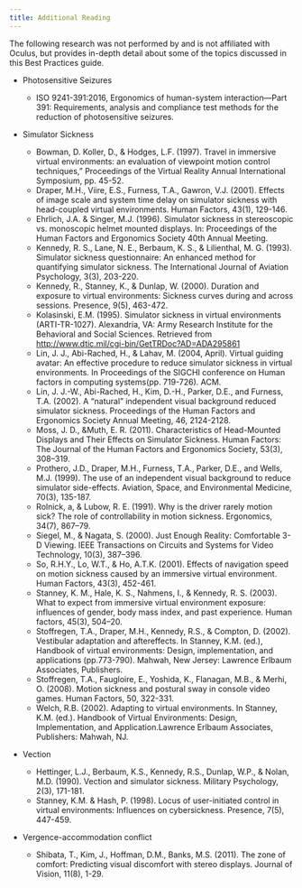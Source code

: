 ```yaml
---
title: Additional Reading
---
```


The following research was not performed by and is not affiliated with Oculus, but provides in-depth detail about some of the topics discussed in this Best Practices guide. 

* Photosensitive Seizures


	+ ISO 9241-391:2016, Ergonomics of human-system interaction—Part 391: Requirements, analysis and compliance test methods for the reduction of photosensitive seizures.
	
* Simulator Sickness


	+ Bowman, D. Koller, D., &amp; Hodges, L.F. (1997). Travel in immersive virtual environments: an evaluation of viewpoint motion control techniques,” Proceedings of the Virtual Reality Annual International Symposium, pp. 45-52.
	+ Draper, M.H., Viire, E.S., Furness, T.A., Gawron, V.J. (2001). Effects of image scale and system time delay on simulator sickness with head-coupled virtual environments. Human Factors, 43(1), 129-146.
	+ Ehrlich, J.A. &amp; Singer, M.J. (1996). Simulator sickness in stereoscopic vs. monoscopic helmet mounted displays. In: Proceedings of the Human Factors and Ergonomics Society 40th Annual Meeting.
	+ Kennedy, R. S., Lane, N. E., Berbaum, K. S., &amp; Lilienthal, M. G. (1993). Simulator sickness questionnaire: An enhanced method for quantifying simulator sickness. The International Journal of Aviation Psychology, 3(3), 203-220.
	+ Kennedy, R., Stanney, K., &amp; Dunlap, W. (2000). Duration and exposure to virtual environments: Sickness curves during and across sessions. Presence, 9(5), 463-472.
	+ Kolasinski, E.M. (1995). Simulator sickness in virtual environments (ARTI-TR-1027). Alexandria, VA: Army Research Institute for the Behavioral and Social Sciences. Retrieved from http://www.dtic.mil/cgi-bin/GetTRDoc?AD=ADA295861
	+ Lin, J. J., Abi-Rached, H., &amp; Lahav, M. (2004, April). Virtual guiding avatar: An effective procedure to reduce simulator sickness in virtual environments. In Proceedings of the SIGCHI conference on Human factors in computing systems(pp. 719-726). ACM.
	+ Lin, J. J.-W., Abi-Rached, H., Kim, D.-H., Parker, D.E., and Furness, T.A. (2002). A “natural” independent visual background reduced simulator sickness. Proceedings of the Human Factors and Ergonomics Society Annual Meeting, 46, 2124-2128.
	+ Moss, J. D., &amp;Muth, E. R. (2011). Characteristics of Head-Mounted Displays and Their Effects on Simulator Sickness. Human Factors: The Journal of the Human Factors and Ergonomics Society, 53(3), 308–319.
	+ Prothero, J.D., Draper, M.H., Furness, T.A., Parker, D.E., and Wells, M.J. (1999). The use of an independent visual background to reduce simulator side-effects. Aviation, Space, and Environmental Medicine, 70(3), 135-187.
	+ Rolnick, a, &amp; Lubow, R. E. (1991). Why is the driver rarely motion sick? The role of controllability in motion sickness. Ergonomics, 34(7), 867–79.
	+ Siegel, M., &amp; Nagata, S. (2000). Just Enough Reality: Comfortable 3-D Viewing. IEEE Transactions on Circuits and Systems for Video Technology, 10(3), 387–396.
	+ So, R.H.Y., Lo, W.T., &amp; Ho, A.T.K. (2001). Effects of navigation speed on motion sickness caused by an immersive virtual environment. Human Factors, 43(3), 452-461.
	+ Stanney, K. M., Hale, K. S., Nahmens, I., &amp; Kennedy, R. S. (2003). What to expect from immersive virtual environment exposure: influences of gender, body mass index, and past experience. Human factors, 45(3), 504–20.
	+ Stoffregen, T.A., Draper, M.H., Kennedy, R.S., &amp; Compton, D. (2002). Vestibular adaptation and aftereffects. In Stanney, K.M. (ed.), Handbook of virtual environments: Design, implementation, and applications (pp.773-790). Mahwah, New Jersey: Lawrence Erlbaum Associates, Publishers.
	+ Stoffregen, T.A., Faugloire, E., Yoshida, K., Flanagan, M.B., &amp; Merhi, O. (2008). Motion sickness and postural sway in console video games. Human Factors, 50, 322-331.
	+ Welch, R.B. (2002). Adapting to virtual environments. In Stanney, K.M. (ed.). Handbook of Virtual Environments: Design, Implementation, and Application.Lawrence Erlbaum Associates, Publishers: Mahwah, NJ.
	
* Vection


	+ Hettinger, L.J., Berbaum, K.S., Kennedy, R.S., Dunlap, W.P., &amp; Nolan, M.D. (1990). Vection and simulator sickness. Military Psychology, 2(3), 171-181.
	+ Stanney, K.M. &amp; Hash, P. (1998). Locus of user-initiated control in virtual environments: Influences on cybersickness. Presence, 7(5), 447-459.
	
* Vergence-accommodation conflict


	+ Shibata, T., Kim, J., Hoffman, D.M., Banks, M.S. (2011). The zone of comfort: Predicting visual discomfort with stereo displays. Journal of Vision, 11(8), 1-29.
	

